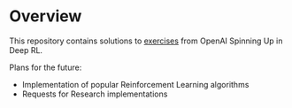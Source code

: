 # Overview

This repository contains solutions to [exercises](https://spinningup.openai.com/en/latest/spinningup/exercises.html) from OpenAI Spinning Up in Deep RL.

Plans for the future:

+ Implementation of popular Reinforcement Learning algorithms
+ Requests for Research implementations
